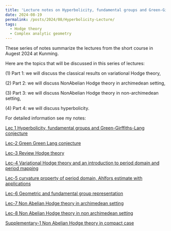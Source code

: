 ```yaml
---
title: 'Lecture notes on Hyperbolicity, fundamental groups and Green-Girffiths-Lang conjecture Augest 2024'
date: 2024-08-19
permalink: /posts/2024/08/Hyperbolicity-Lecture/
tags:
  - Hodge theory
  - Complex analytic geometry
---
```


These series of notes summarize the lectures from the short course in Augest 2024 at Kunming. 


Here are the topics that will be discussed in this series of lectures:

(1) Part 1: we will discuss the classical results on variational Hodge theory, 

(2) Part 2: we will discuss NonAbelian Hodge theory in archimedean setting,

(3) Part 3: we will discuss NonAbelian Hodge theory in non-archimedean setting,

(4) Part 4: we will discuss hyperbolicity.



For detailed information see my notes:

[Lec 1 Hyperbolicity, fundamental groups and Green-Girffiths-Lang conjecture](https://yilimath.github.io/files/Hodge/HyperLec1.pdf)

[Lec-2 Green Green Lang conjecture](https://yilimath.github.io/files/Hodge/HyperLec2.pdf)

[Lec-3 Review Hodge theory](https://yilimath.github.io/files/Hodge/HyperLec3.pdf)

[Lec-4 Variational Hodge theory and an introduction to period domain and period mapping](https://yilimath.github.io/files/Hodge/HyperLec4.pdf)

[Lec-5 curvature property of period domain, Ahlfors estimate with applications](https://yilimath.github.io/files/Hodge/HyperLec5.pdf)

[Lec-6 Geometric and fundamental group representation](https://yilimath.github.io/files/Hodge/HyperLec6.pdf)

[Lec-7 Non Abelian Hodge theory in archimedean setting](https://yilimath.github.io/files/Hodge/HyperLec7.pdf)

[Lec-8 Non Abelian Hodge theory in non archimedean setting](https://yilimath.github.io/files/Hodge/HyperLec8.pdf)


[Supplementary-1 Non Abelian Hodge theory in compact case](https://yilimath.github.io/files/Hodge/HyperLec10.pdf)

